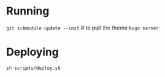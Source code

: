 # Running

`git submodule update --init` # to pull the theme
`hugo server`


# Deploying

`sh scripts/deploy.sh`